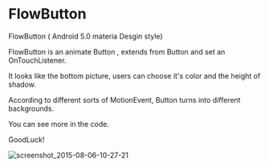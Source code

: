 # FlowButton
FlowButton ( Android 5.0 materia Desgin style)

FlowButton is an animate Button , extends from Button and set an OnTouchListener.

It looks like the bottom picture, users can choose it's color and the height of shadow.

According to different sorts of MotionEvent, Button turns into different backgrounds.

You can see more in the code.

GoodLuck!

![screenshot_2015-08-06-10-27-21](https://cloud.githubusercontent.com/assets/10433617/9102538/3503a2d6-3c26-11e5-89e5-ac5c992bfcc2.jpeg)
 
